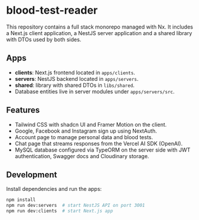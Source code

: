 # blood-test-reader

This repository contains a full stack monorepo managed with Nx. It includes a Next.js client application, a NestJS server application and a shared library with DTOs used by both sides.

## Apps
- **clients**: Next.js frontend located in `apps/clients`.
- **servers**: NestJS backend located in `apps/servers`.
- **shared**: library with shared DTOs in `libs/shared`.
- Database entities live in server modules under `apps/servers/src`.

## Features
- Tailwind CSS with shadcn UI and Framer Motion on the client.
- Google, Facebook and Instagram sign up using NextAuth.
- Account page to manage personal data and blood tests.
- Chat page that streams responses from the Vercel AI SDK (OpenAI).
- MySQL database configured via TypeORM on the server side with JWT authentication, Swagger docs and Cloudinary storage.

## Development
Install dependencies and run the apps:

```bash
npm install
npm run dev:servers  # start NestJS API on port 3001
npm run dev:clients  # start Next.js app
```

